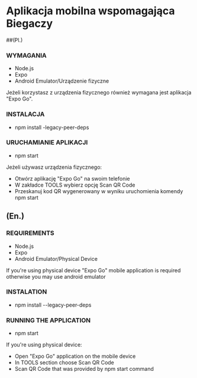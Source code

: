 # Aplikacja mobilna wspomagająca Biegaczy

##(Pl.)
### WYMAGANIA
- Node.js
- Expo
- Android Emulator/Urządzenie fizyczne

Jeżeli korzystasz z urządzenia fizycznego również wymagana jest aplikacja "Expo Go".

### INSTALACJA
- npm install -legacy-peer-deps

### URUCHAMIANIE APLIKACJI
- npm start

Jeżeli używasz urządzenia fizycznego:
- Otwórz aplikację "Expo Go" na swoim telefonie
- W zakładce TOOLS wybierz opcję Scan QR Code
- Przeskanuj kod QR wygenerowany w wyniku uruchomienia komendy npm start


## (En.)
### REQUIREMENTS
- Node.js
- Expo
- Android Emulator/Physical Device

If you're using physical device "Expo Go" mobile application is required otherwise you may use android emulator

### INSTALATION
- npm install --legacy-peer-deps

### RUNNING THE APPLICATION
- npm start

If you're using physical device:
- Open "Expo Go" application on the mobile device
- In TOOLS section choose Scan QR Code
- Scan QR Code that was provided by npm start command


